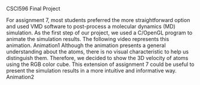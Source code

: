 CSCI596 Final ProjectFor assignment 7, most students preferred the more straightforward option and used VMD software to post-process a molecular dynamics (MD) simulation. As the first step of our project, we used a C/OpenGL program to animate the simulation results. The following video represents this animation. Animation1Although the animation presents a general understanding about the atoms, there is no visual characteristic to help us distinguish them. Therefore, we decided to show the 3D velocity of atoms using the RGB color cube. This extension of assignment 7 could be useful to present the simulation results in a more intuitive and informative way.Animation2